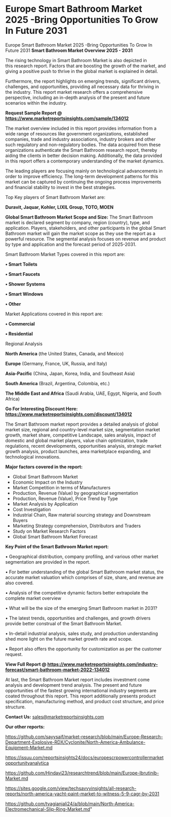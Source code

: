 # Europe Smart Bathroom Market 2025 -Bring Opportunities To Grow In Future 2031
Europe Smart Bathroom Market 2025 -Bring Opportunities To Grow In Future 2031
<Strong> Smart Bathroom Market Overview 2025 - 2031</strong>

The rising technology in Smart Bathroom Market is also depicted in this research report. Factors that are boosting the growth of the market, and giving a positive push to thrive in the global market is explained in detail.

Furthermore, the report highlights on emerging trends, significant drivers, challenges, and opportunities, providing all necessary data for thriving in the industry. This report market research offers a comprehensive perspective, including an in-depth analysis of the present and future scenarios within the industry.

<strong>Request Sample Report @ <a href=https://www.marketreportsinsights.com/sample/134012>https://www.marketreportsinsights.com/sample/134012</a></strong>

The market overview included in this report provides information from a wide range of resources like government organizations, established companies, trade and industry associations, industry brokers and other such regulatory and non-regulatory bodies. The data acquired from these organizations authenticate the Smart Bathroom research report, thereby aiding the clients in better decision making. Additionally, the data provided in this report offers a contemporary understanding of the market dynamics.

The leading players are focusing mainly on technological advancements in order to improve efficiency. The long-term development patterns for this market can be captured by continuing the ongoing process improvements and financial stability to invest in the best strategies.

Top Key players of Smart Bathroom Market are:

<strong>Duravit, Jaquar, Kohler, LIXIL Group, TOTO, MOEN</strong>

<strong><b>Global Smart Bathroom Market Scope and Size:</b></strong>
The Smart Bathroom market is declared segment by company, region (country), type, and application. Players, stakeholders, and other participants in the global Smart Bathroom market will gain the market scope as they use the report as a powerful resource. The segmental analysis focuses on revenue and product by type and application and the forecast period of 2025-2031.

Smart Bathroom Market Types covered in this report are:

<strong>• Smart Toilets

• Smart Faucets

• Shower Systems

• Smart Windows

• Other</strong>

Market Applications covered in this report are:

<strong>• Commercial

• Residential</strong> 

Regional Analysis

<strong>North America</strong> (the United States, Canada, and Mexico)

<strong>Europe</strong> (Germany, France, UK, Russia, and Italy)

<strong>Asia-Pacific</strong> (China, Japan, Korea, India, and Southeast Asia)

<strong>South America</strong> (Brazil, Argentina, Colombia, etc.)

<strong>The Middle East and Africa</strong> (Saudi Arabia, UAE, Egypt, Nigeria, and South Africa)

<strong>Go For Interesting Discount Here: <a href=https://www.marketreportsinsights.com/discount/134012>https://www.marketreportsinsights.com/discount/134012</a></strong>

The Smart Bathroom market report provides a detailed analysis of global market size, regional and country-level market size, segmentation market growth, market share, competitive Landscape, sales analysis, impact of domestic and global market players, value chain optimization, trade regulations, recent developments, opportunities analysis, strategic market growth analysis, product launches, area marketplace expanding, and technological innovations.

<strong><b>Major factors covered in the report:</b></strong>
<ul>
  <li>Global Smart Bathroom Market </li>
  <li>Economic Impact on the Industry</li>
  <li>Market Competition in terms of Manufacturers</li>
  <li>Production, Revenue (Value) by geographical segmentation</li>
  <li>Production, Revenue (Value), Price Trend by Type</li>
  <li>Market Analysis by Application</li>
  <li>Cost Investigation</li>
  <li>Industrial Chain, Raw material sourcing strategy and Downstream Buyers</li>
  <li>Marketing Strategy comprehension, Distributors and Traders</li>
  <li>Study on Market Research Factors</li>
  <li>Global Smart Bathroom Market Forecast</li>
</ul>

<strong><b>Key Point of the Smart Bathroom Market report:</b></strong>

• Geographical distribution, company profiling, and various other market segmentation are provided in the report.

• For better understanding of the global Smart Bathroom market status, the accurate market valuation which comprises of size, share, and revenue are also covered.

• Analysis of the competitive dynamic factors better extrapolate the complete market overview

• What will be the size of the emerging Smart Bathroom market in 2031?

• The latest trends, opportunities and challenges, and growth drivers provide better construal of the Smart Bathroom Market.

• In-detail industrial analysis, sales study, and production understanding shed more light on the future market growth rate and scope.

• Report also offers the opportunity for customization as per the customer request.

<strong><b>View Full Report @ <a href=https://www.marketreportsinsights.com/industry-forecast/smart-bathroom-market-2022-134012>https://www.marketreportsinsights.com/industry-forecast/smart-bathroom-market-2022-134012</a></b></strong>


At last, the Smart Bathroom Market report includes investment come analysis and development trend analysis. The present and future opportunities of the fastest growing international industry segments are coated throughout this report. This report additionally presents product specification, manufacturing method, and product cost structure, and price structure.

<strong>Contact Us:</strong>
sales@marketreportsinsights.com

<strong>Our other reports:</strong>

<a href=https://github.com/sayysaif/market-research/blob/main/Europe-Research-Department-Explosive-RDX/Cyclonite/North-America-Ambulance-Equipment-Market.md>https://github.com/sayysaif/market-research/blob/main/Europe-Research-Department-Explosive-RDX/Cyclonite/North-America-Ambulance-Equipment-Market.md</a>

<a href=https://issuu.com/reportsinsights24/docs/europescrpowercontrollermarketopportunityanalytica>https://issuu.com/reportsinsights24/docs/europescrpowercontrollermarketopportunityanalytica</a>

<a href=https://github.com/Hindavi23/researchtrend/blob/main/Europe-Ibrutinib-Market.md>https://github.com/Hindavi23/researchtrend/blob/main/Europe-Ibrutinib-Market.md</a>

<a href=https://sites.google.com/view/techsavvyinsights/all-research-reports/north-america-yacht-paint-market-to-witness-5-9-cagr-by-2031>https://sites.google.com/view/techsavvyinsights/all-research-reports/north-america-yacht-paint-market-to-witness-5-9-cagr-by-2031</a>

<a href=https://github.com/tyagianjali24/a/blob/main/North-America-Electromechanical-Slip-Ring-Market.md>https://github.com/tyagianjali24/a/blob/main/North-America-Electromechanical-Slip-Ring-Market.md</a>"
